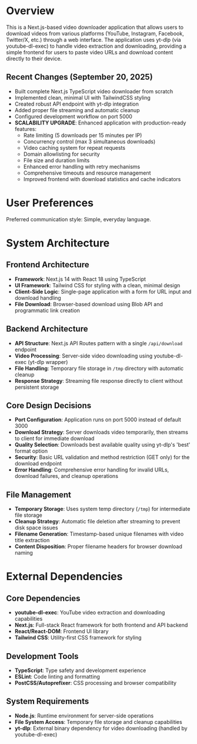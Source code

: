 # Overview

This is a Next.js-based video downloader application that allows users to download videos from various platforms (YouTube, Instagram, Facebook, Twitter/X, etc.) through a web interface. The application uses yt-dlp (via youtube-dl-exec) to handle video extraction and downloading, providing a simple frontend for users to paste video URLs and download content directly to their device.

## Recent Changes (September 20, 2025)
- Built complete Next.js TypeScript video downloader from scratch
- Implemented clean, minimal UI with TailwindCSS styling
- Created robust API endpoint with yt-dlp integration
- Added proper file streaming and automatic cleanup
- Configured development workflow on port 5000
- **SCALABILITY UPGRADE**: Enhanced application with production-ready features:
  - Rate limiting (5 downloads per 15 minutes per IP)
  - Concurrency control (max 3 simultaneous downloads)
  - Video caching system for repeat requests
  - Domain allowlisting for security
  - File size and duration limits
  - Enhanced error handling with retry mechanisms
  - Comprehensive timeouts and resource management
  - Improved frontend with download statistics and cache indicators

# User Preferences

Preferred communication style: Simple, everyday language.

# System Architecture

## Frontend Architecture
- **Framework**: Next.js 14 with React 18 using TypeScript
- **UI Framework**: Tailwind CSS for styling with a clean, minimal design
- **Client-Side Logic**: Single-page application with a form for URL input and download handling
- **File Download**: Browser-based download using Blob API and programmatic link creation

## Backend Architecture
- **API Structure**: Next.js API Routes pattern with a single `/api/download` endpoint
- **Video Processing**: Server-side video downloading using youtube-dl-exec (yt-dlp wrapper)
- **File Handling**: Temporary file storage in `/tmp` directory with automatic cleanup
- **Response Strategy**: Streaming file response directly to client without persistent storage

## Core Design Decisions
- **Port Configuration**: Application runs on port 5000 instead of default 3000
- **Download Strategy**: Server downloads video temporarily, then streams to client for immediate download
- **Quality Selection**: Downloads best available quality using yt-dlp's 'best' format option
- **Security**: Basic URL validation and method restriction (GET only) for the download endpoint
- **Error Handling**: Comprehensive error handling for invalid URLs, download failures, and cleanup operations

## File Management
- **Temporary Storage**: Uses system temp directory (`/tmp`) for intermediate file storage
- **Cleanup Strategy**: Automatic file deletion after streaming to prevent disk space issues
- **Filename Generation**: Timestamp-based unique filenames with video title extraction
- **Content Disposition**: Proper filename headers for browser download naming

# External Dependencies

## Core Dependencies
- **youtube-dl-exec**: YouTube video extraction and downloading capabilities
- **Next.js**: Full-stack React framework for both frontend and API backend
- **React/React-DOM**: Frontend UI library
- **Tailwind CSS**: Utility-first CSS framework for styling

## Development Tools
- **TypeScript**: Type safety and development experience
- **ESLint**: Code linting and formatting
- **PostCSS/Autoprefixer**: CSS processing and browser compatibility

## System Requirements
- **Node.js**: Runtime environment for server-side operations
- **File System Access**: Temporary file storage and cleanup capabilities
- **yt-dlp**: External binary dependency for video downloading (handled by youtube-dl-exec)